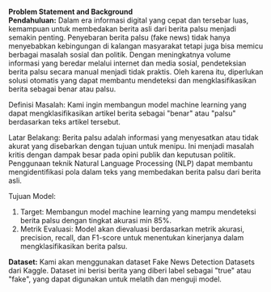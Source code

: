 **Problem Statement and Background**<br>
**Pendahuluan:**
Dalam era informasi digital yang cepat dan tersebar luas, kemampuan untuk membedakan berita asli dari berita palsu menjadi semakin penting. Penyebaran berita palsu (fake news) tidak hanya menyebabkan kebingungan di kalangan masyarakat tetapi juga bisa memicu berbagai masalah sosial dan politik. Dengan meningkatnya volume informasi yang beredar melalui internet dan media sosial, pendeteksian berita palsu secara manual menjadi tidak praktis. Oleh karena itu, diperlukan solusi otomatis yang dapat membantu mendeteksi dan mengklasifikasikan berita sebagai benar atau palsu.
 
Definisi Masalah: Kami ingin membangun model machine learning yang dapat mengklasifikasikan artikel berita sebagai "benar" atau "palsu" berdasarkan teks artikel tersebut.

Latar Belakang: Berita palsu adalah informasi yang menyesatkan atau tidak akurat yang disebarkan dengan tujuan untuk menipu. Ini menjadi masalah kritis dengan dampak besar pada opini publik dan keputusan politik. Penggunaan teknik Natural Language Processing (NLP) dapat membantu mengidentifikasi pola dalam teks yang membedakan berita palsu dari berita asli.

Tujuan Model:
1. Target: Membangun model machine learning yang mampu mendeteksi berita palsu dengan tingkat akurasi min 85%.
2. Metrik Evaluasi: Model akan dievaluasi berdasarkan metrik akurasi, precision, recall, dan F1-score untuk menentukan kinerjanya dalam mengklasifikasikan berita palsu.

**Dataset:**
Kami akan menggunakan dataset Fake News Detection Datasets dari Kaggle. Dataset ini berisi berita yang diberi label sebagai "true" atau "fake", yang dapat digunakan untuk melatih dan menguji model.
